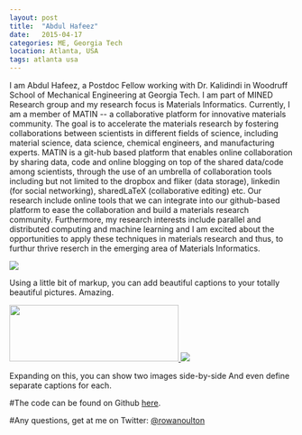```yaml
---
layout: post
title:  "Abdul Hafeez"
date:   2015-04-17 
categories: ME, Georgia Tech
location: Atlanta, USA
tags: atlanta usa
---
```


I am Abdul Hafeez, a Postdoc Fellow working with Dr. Kalidindi in Woodruff School of Mechanical Engineering at Georgia Tech. I am part of MINED Research group and my research focus is Materials Informatics. Currently, I am a member of MATIN -- a collaborative platform for innovative materials community. The goal is to accelerate the materials research by fostering collaborations between scientists in different fields of science, including material science, data science, chemical engineers, and manufacturing experts. MATIN is a git-hub based platform that enables online collaboration by sharing data, code and online blogging on top of the shared data/code among scientists, through the use of an umbrella of collaboration tools including but not limited to the dropbox and fliker (data storage), linkedin (for social networking), sharedLaTeX (collaborative editing) etc. Our research include online tools that we can integrate into our github-based platform to ease the collaboration and build a materials research community. 
Furthermore, my research interests include parallel and distributed computing and machine learning and I am excited about the opportunities to apply these techniques in materials research and thus, to furthur thrive reserch in the emerging area of Materials Informatics.

<div class="post-image post-image--split">
    <a href="#">
        <img src="http://mined-gatech.github.io/images/MINEDlogo.png" style="width: inherit"/>
    </a>
    <p class="post-image-caption">Using a little bit of markup, you can add beautiful captions to your totally beautiful pictures. Amazing.</p>
</div>

<div class="post-image post-image--split">
    <a href="#">
        <img src="http://mined-gatech.github.io/images/matINlogo.png" height="100" width="300"/>
    </a>
    <a href="#">
        <img src="http://placehold.it/435x500" />
    </a>
    <p class="post-image-caption">
    	<span class="post-image-caption-left">
    		Expanding on this, you can show two images side-by-side
    	</span>
    	<span class="post-image-caption-right">
    		And even define separate captions for each.
    	</span>
    </p>
</div>

#The code can be found on Github [here](https://github.com/rowanoulton/travelog-theme).

#Any questions, get at me on Twitter: [@rowanoulton](https://twitter.com/rowanoulton/)
